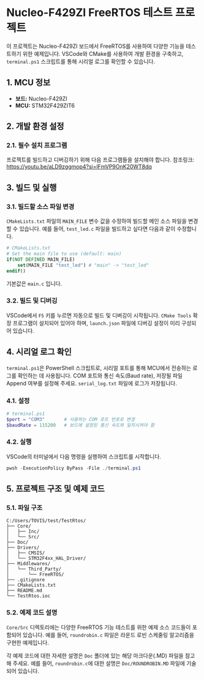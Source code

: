 # Nucleo-F429ZI FreeRTOS 테스트 프로젝트

이 프로젝트는 Nucleo-F429ZI 보드에서 FreeRTOS를 사용하여 다양한 기능을 테스트하기 위한 예제입니다. VSCode와 CMake를 사용하여 개발 환경을 구축하고, `terminal.ps1` 스크립트를 통해 시리얼 로그를 확인할 수 있습니다.

## 1. MCU 정보
*   **보드:** Nucleo-F429ZI
*   **MCU:** STM32F429ZIT6

## 2. 개발 환경 설정
### 2.1. 필수 설치 프로그램
프로젝트를 빌드하고 디버깅하기 위해 다음 프로그램들을 설치해야 합니다.
참조링크: https://youtu.be/aLD9zggmop4?si=lFmVP9OnK20WT8dq



## 3. 빌드 및 실행
### 3.1. 빌드할 소스 파일 변경

`CMakeLists.txt` 파일의 `MAIN_FILE` 변수 값을 수정하여 빌드할 메인 소스 파일을 변경할 수 있습니다. 예를 들어, `test_led.c` 파일을 빌드하고 싶다면 다음과 같이 수정합니다.

```cmake
# CMakeLists.txt
# Set the main file to use (default: main)
if(NOT DEFINED MAIN_FILE)
    set(MAIN_FILE "test_led") # "main" -> "test_led"
endif()
```

기본값은 `main.c` 입니다.

### 3.2. 빌드 및 디버깅

VSCode에서 `F5` 키를 누르면 자동으로 빌드 및 디버깅이 시작됩니다. `CMake Tools` 확장 프로그램이 설치되어 있어야 하며, `launch.json` 파일에 디버깅 설정이 미리 구성되어 있습니다.

## 4. 시리얼 로그 확인

`terminal.ps1`은 PowerShell 스크립트로, 시리얼 포트를 통해 MCU에서 전송하는 로그를 확인하는 데 사용됩니다.
 COM 포트와 통신 속도(Baud rate), 저장될 파일 Append 여부를 설정해 주세요.
 `serial_log.txt` 파일에 로그가 저장됩니다. 

### 4.1. 설정

```powershell
# terminal.ps1
$port = "COM3"       # 사용하는 COM 포트 번호로 변경
$baudRate = 115200   # 보드에 설정된 통신 속도와 일치시켜야 함
```

### 4.2. 실행
VSCode의 터미널에서 다음 명령을 실행하여 스크립트를 시작합니다.

```powershell
pwsh -ExecutionPolicy ByPass -File ./terminal.ps1
```

## 5. 프로젝트 구조 및 예제 코드

### 5.1. 파일 구조

```
C:/Users/TOVIS/test/TestRtos/
├── Core/
│   ├── Inc/
│   └── Src/
├── Doc/
├── Drivers/
│   ├── CMSIS/
│   └── STM32F4xx_HAL_Driver/
├── Middlewares/
│   └── Third_Party/
│       └── FreeRTOS/
├── .gitignore
├── CMakeLists.txt
├── README.md
└── TestRtos.ioc
```

### 5.2. 예제 코드 설명

`Core/Src` 디렉토리에는 다양한 FreeRTOS 기능 테스트를 위한 예제 소스 코드들이 포함되어 있습니다. 예를 들어, `roundrobin.c` 파일은 라운드 로빈 스케줄링 알고리즘을 구현한 예제입니다.

각 예제 코드에 대한 자세한 설명은 `Doc` 폴더에 있는 해당 마크다운(.MD) 파일을 참고해 주세요. 예를 들어, `roundrobin.c`에 대한 설명은 `Doc/ROUNDROBIN.MD` 파일에 기술되어 있습니다.
